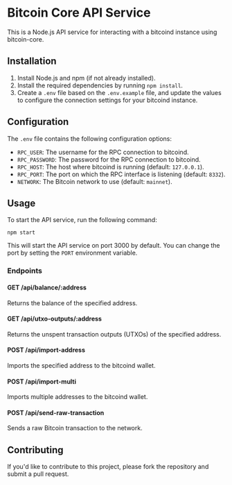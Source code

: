 # Bitcoin Core API Service

This is a Node.js API service for interacting with a bitcoind instance using bitcoin-core.

## Installation

1. Install Node.js and npm (if not already installed).
2. Install the required dependencies by running `npm install`.
3. Create a `.env` file based on the `.env.example` file, and update the values to configure the connection settings for your bitcoind instance.

## Configuration

The `.env` file contains the following configuration options:

- `RPC_USER`: The username for the RPC connection to bitcoind.
- `RPC_PASSWORD`: The password for the RPC connection to bitcoind.
- `RPC_HOST`: The host where bitcoind is running (default: `127.0.0.1`).
- `RPC_PORT`: The port on which the RPC interface is listening (default: `8332`).
- `NETWORK`: The Bitcoin network to use (default: `mainnet`).

## Usage

To start the API service, run the following command:

`npm start`


This will start the API service on port 3000 by default. You can change the port by setting the `PORT` environment variable.

### Endpoints

#### GET /api/balance/:address

Returns the balance of the specified address.

#### GET /api/utxo-outputs/:address

Returns the unspent transaction outputs (UTXOs) of the specified address.

#### POST /api/import-address

Imports the specified address to the bitcoind wallet.

#### POST /api/import-multi

Imports multiple addresses to the bitcoind wallet.

#### POST /api/send-raw-transaction

Sends a raw Bitcoin transaction to the network.

## Contributing

If you'd like to contribute to this project, please fork the repository and submit a pull request.
